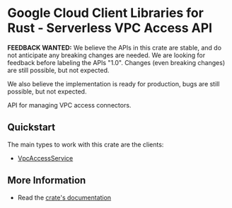 # Google Cloud Client Libraries for Rust - Serverless VPC Access API

<!-- Code generated by sidekick. DO NOT EDIT. -->

**FEEDBACK WANTED:** We believe the APIs in this crate are stable, and
do not anticipate any breaking changes are needed. We are looking for
feedback before labeling the APIs "1.0". Changes (even breaking changes)
are still possible, but not expected.

We also believe the implementation is ready for production, bugs are
still possible, but not expected.

API for managing VPC access connectors.

## Quickstart

The main types to work with this crate are the clients:

- [VpcAccessService]

## More Information

- Read the [crate's documentation](https://docs.rs/google-cloud-vpcaccess-v1/latest/google-cloud-vpcaccess-v1)

[VpcAccessService]: https://docs.rs/google-cloud-vpcaccess-v1/latest/google_cloud_vpcaccess_v1/client/struct.VpcAccessService.html
